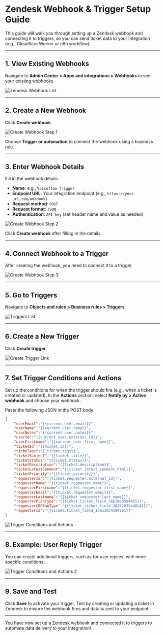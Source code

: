# Zendesk Webhook & Trigger Setup Guide

This guide will walk you through setting up a Zendesk webhook and connecting it to triggers, so you can send ticket data to your integration (e.g., Cloudflare Worker or n8n workflow).

---

## 1. View Existing Webhooks
Navigate to **Admin Center > Apps and integrations > Webhooks** to see your existing webhooks.

![Zendesk Webhook List](./zendesk-webhook-list.png)

---

## 2. Create a New Webhook
Click **Create webhook**.

![Create Webhook Step 1](./zendesk-create-webhook-step1.png)

Choose **Trigger or automation** to connect the webhook using a business rule.

---

## 3. Enter Webhook Details
Fill in the webhook details:
- **Name**: e.g., `Voiceflow Trigger`
- **Endpoint URL**: Your integration endpoint (e.g., `https://your-url.com/webhook`)
- **Request method**: `POST`
- **Request format**: `JSON`
- **Authentication**: `API key` (set header name and value as needed)

![Create Webhook Step 2](./zendesk-create-webhook-step2.png)

Click **Create webhook** after filling in the details.

---

## 4. Connect Webhook to a Trigger
After creating the webhook, you need to connect it to a trigger.

![Create Webhook Step 3](./zendesk-create-webhook-step3.png)

---

## 5. Go to Triggers
Navigate to **Objects and rules > Business rules > Triggers**.

![Triggers List](./zendesk-triggers-list.png)

---

## 6. Create a New Trigger
Click **Create trigger**.

![Create Trigger Link](./zendesk-create-trigger-link.png)

---

## 7. Set Trigger Conditions and Actions
Set up the conditions for when the trigger should fire (e.g., when a ticket is created or updated). In the **Actions** section, select **Notify by > Active webhook** and choose your webhook.

Paste the following JSON in the POST body:

```json
{
	"userEmail":"{{current_user.email}}",
	"userName":"{{current_user.name}}",
	"userNotes":"{{current_user.notes}}",
	"userId":"{{current_user.external_id}}",
	"userFirstname":"{{current_user.first_name}}",
	"ticketId":"{{ticket.id}}",
	"tickeTags":"{{ticket.tags}}",
	"ticketSubject":"{{ticket.title}}",
	"ticketStatus":"{{ticket.status}}",
	"ticketDescription":"{{ticket.description}}",
	"ticketLatestComment":"{{ticket.latest_comment_html}}",
	"ticketPriority":"{{ticket.priority}}",
	"requesterId":"{{ticket.requester.external_id}}",
	"requesterName":"{{ticket.requester.name}}",
	"requesterFirstname":"{{ticket.requester.first_name}}",
	"requesterEmail":"{{ticket.requester.email}}",
	"requesterLastname":"{{ticket.requester.last_name}}",
	"requesterPlanType":"{{ticket.ticket_field_5661060584461}}",
	"requesterCBPlanType":"{{ticket.ticket_field_28352035440141}}",
	"requesterId":"{{ticket.ticket_field_15612854194701}}"
}
```

![Trigger Conditions and Actions](./zendesk-create-trigger-conditions-actions.png)

---

## 8. Example: User Reply Trigger
You can create additional triggers, such as for user replies, with more specific conditions.

![Trigger Conditions and Actions 2](./zendesk-create-trigger-conditions-actions-2.png)

---

## 9. Save and Test
Click **Save** to activate your trigger. Test by creating or updating a ticket in Zendesk to ensure the webhook fires and data is sent to your endpoint.

---

You have now set up a Zendesk webhook and connected it to triggers to automate data delivery to your integration!
